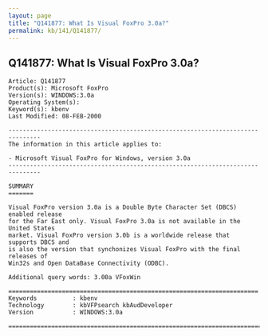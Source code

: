 ```yaml
---
layout: page
title: "Q141877: What Is Visual FoxPro 3.0a?"
permalink: kb/141/Q141877/
---
```


## Q141877: What Is Visual FoxPro 3.0a?

	Article: Q141877
	Product(s): Microsoft FoxPro
	Version(s): WINDOWS:3.0a
	Operating System(s): 
	Keyword(s): kbenv
	Last Modified: 08-FEB-2000
	
	-------------------------------------------------------------------------------
	The information in this article applies to:
	
	- Microsoft Visual FoxPro for Windows, version 3.0a 
	-------------------------------------------------------------------------------
	
	SUMMARY
	=======
	
	Visual FoxPro version 3.0a is a Double Byte Character Set (DBCS) enabled release
	for the Far East only. Visual FoxPro 3.0a is not available in the United States
	market. Visual FoxPro version 3.0b is a worldwide release that supports DBCS and
	is also the version that synchonizes Visual FoxPro with the final releases of
	Win32s and Open DataBase Connectivity (ODBC).
	
	Additional query words: 3.00a VFoxWin
	
	======================================================================
	Keywords          : kbenv 
	Technology        : kbVFPsearch kbAudDeveloper
	Version           : WINDOWS:3.0a
	
	=============================================================================
	
